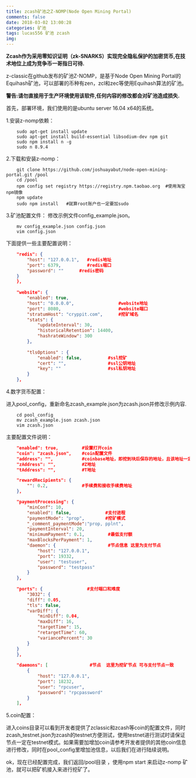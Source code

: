 ```yaml
---
title: zcash矿池之Z-NOMP(Node Open Mining Portal)
comments: false
date: 2018-03-02 13:00:28
categories: 矿池
tags: lucas556 矿池 zcash
img:
---
```


**Zcash作为采用零知识证明（zk-SNARKS）实现完全隐私保护的加密货币,在技术地位上成为竞争币一哥指日可待.**

z-classic在github发布的矿池Z-NOMP，是基于Node Open Mining Portal的Equihash矿池，可以部署的币种有zen，zcl和zec等使用Equihash算法的矿池。

**警告:请勿直接用于生产环境使用该软件,任何内容的修改都会对矿池造成损失.**

首先，部署环境，我们使用的是ubuntu server 16.04 x64的系统。
  
1.安装z-nomp依赖：
  
``` shell
    sudo apt-get install update
    sudo apt-get install build-essential libsodium-dev npm git
    sudo npm install n -g
    sudo n 8.9.4
```

2.下载和安装z-nomp：

``` shell
	git clone https://github.com/joshuayabut/node-open-mining-portal.git /pool
	cd /pool
	npm config set registry https://registry.npm.taobao.org  #使用淘宝npm镜像
	npm update
	sudo npm install   #就算root账户也一定要加sudo
```

3.矿池配置文件：
修改示例文件config_example.json。

``` shell
	mv config_example.json config.json
	vim config.json
```

下面提供一些主要配置说明：
``` json
	"redis": {
		"host": "127.0.0.1",   #redis地址
		"port": 6379,          #redis端口
		"password": ""      #redis密码
	}
    },
	    
	"website": {
		"enabled": true,
		"host": "0.0.0.0",                 #website地址
		"port": 8080,                      #website端口
		"stratumHost": "cryppit.com",      #挖矿域名    
		"stats": {
			"updateInterval": 30,
			"historicalRetention": 14400,
			"hashrateWindow": 300
		},
							           
		"tlsOptions" : {
			"enabled": false,          #ssl挖矿
			"cert": "",                #ssl公钥地址
			"key": ""                  #ssl私钥地址
		}
	},
```

4.数字货币配置：

进入pool_config，重新命名zcash_example.json为zcash.json并修改示例内容.

``` shell
	cd pool_config
	mv zcash_example.json zcash.json
	vim zcash.json
```

主要配置文件说明：

``` json
	"enabled": true,         #设置打开coin
	"coin": "zcash.json",    #coin配置文件
	"address": "",           #coinbase地址，即挖到块后保存的地址，且该地址一定要在节点中 
	"zAddress": "",          #Z地址
	"tAddress": "",          #T地址

	"rewardRecipients": {
		"": 0.2,             #手续费和接收手续费地址
	},

	"paymentProcessing": {
		"minConf": 10,
		"enabled": false,             #支付进程
		"paymentMode": "prop",        #挖矿模式
		"_comment_paymentMode":"prop, pplnt",
		"paymentInterval": 20, 
		"minimumPayment": 0.1,         #最低支付额
		"maxBlocksPerPayment": 1,     
		"daemon": {                    #节点信息 这里为支付节点
			"host": "127.0.0.1",       
			"port": 19332,
			"user": "testuser",
			"password": "testpass"
		}
	},
	
	"ports": {                 #支付端口和难度																													         
		"3032": {
		"diff": 0.05,
		"tls": false,
		"varDiff": {
			"minDiff": 0.04,
			"maxDiff": 16,
			"targetTime": 15,
			"retargetTime": 60,
			"variancePercent": 30
		}
	}
	},
	
	"daemons": [                #节点  这里为挖矿节点 可与支付节点一致
		{
			"host": "127.0.0.1",
			"port": 18232,
			"user": "rpcuser",
			"password": "rpcpassword"
		}
    ],
```

5.coin配置：

进入coins目录可以看到开发者提供了zclassic和zcash等coin的配置文件，同时zcash_testnet.json为zcash的testnet方便测试，使用testnet进行测试时请保证节点一定在testnet模式。如果需要加增加coin请参考开发者提供的其他coin信息进行修改，同时在pool_config里增加池信息，以后我们在进行陆续说明。

ok，现在已经配置完成，我们返回/pool目录 ，使用npm start 来启动z-nomp 矿池，就可以把矿机接入来进行挖矿了。
